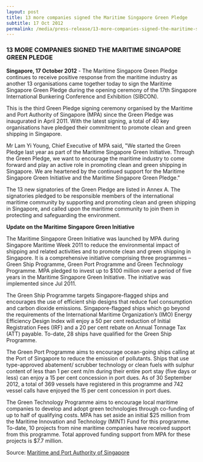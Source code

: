 ```yaml
---
layout: post
title: 13 more companies signed the Maritime Singapore Green Pledge
subtitle: 17 Oct 2012
permalink: /media/press-release/13-more-companies-signed-the-maritime-singapore-green-pledge
---
```


### 13 MORE COMPANIES SIGNED THE MARITIME SINGAPORE GREEN PLEDGE

**Singapore, 17 October 2012**  - The Maritime Singapore Green Pledge continues to receive positive response from the maritime industry as another 13 organisations came together today to sign the Maritime Singapore Green Pledge during the opening ceremony of the 17th Singapore International Bunkering Conference and Exhibition (SIBCON).

This is the third Green Pledge signing ceremony organised by the Maritime and Port Authority of Singapore (MPA) since the Green Pledge was inaugurated in April 2011. With the latest signing, a total of 40 key organisations have pledged their commitment to promote clean and green shipping in Singapore.

Mr Lam Yi Young, Chief Executive of MPA said, "We started the Green Pledge last year as part of the Maritime Singapore Green Initiative. Through the Green Pledge, we want to encourage the maritime industry to come forward and play an active role in promoting clean and green shipping in Singapore. We are heartened by the continued support for the Maritime Singapore Green Initiative and the Maritime Singapore Green Pledge."

The 13 new signatories of the Green Pledge are listed in Annex A. The signatories pledged to be responsible members of the international maritime community by supporting and promoting clean and green shipping in Singapore, and called upon the maritime community to join them in protecting and safeguarding the environment.

**Update on the Maritime Singapore Green Initiative**

The Maritime Singapore Green Initiative was launched by MPA during Singapore Maritime Week 2011 to reduce the environmental impact of shipping and related activities and to promote clean and green shipping in Singapore. It is a comprehensive initiative comprising three programmes – Green Ship Programme, Green Port Programme and Green Technology Programme. MPA pledged to invest up to $100 million over a period of five years in the Maritime Singapore Green Initiative. The initiative was implemented since Jul 2011.

The Green Ship Programme targets Singapore-flagged ships and encourages the use of efficient ship designs that reduce fuel consumption and carbon dioxide emissions. Singapore-flagged ships which go beyond the requirements of the International Maritime Organization’s (IMO) Energy Efficiency Design Index will enjoy a 50 per cent reduction of Initial Registration Fees (IRF) and a 20 per cent rebate on Annual Tonnage Tax (ATT) payable. To-date, 28 ships have qualified for the Green Ship Programme.

The Green Port Programme aims to encourage ocean-going ships calling at the Port of Singapore to reduce the emission of pollutants. Ships that use type-approved abatement/ scrubber technology or clean fuels with sulphur content of less than 1 per cent m/m during their entire port stay (five days or less) can enjoy a 15 per cent concession in port dues. As of 30 September 2012, a total of 369 vessels have registered in this programme and 742 vessel calls have enjoyed the 15 per cent concession in port dues.

The Green Technology Programme aims to encourage local maritime companies to develop and adopt green technologies through co-funding of up to half of qualifying costs. MPA has set aside an initial $25 million from the Maritime Innovation and Technology (MINT) Fund for this programme. To-date, 10 projects from nine maritime companies have received support from this programme. Total approved funding support from MPA for these projects is $7.7 million.

Source: [<a href="https://www.mpa.gov.sg/web/portal/home/media-centre/news-releases/detail/164bc9ce-8241-4c2f-8748-20b96529219b" target="_blank">Maritime and Port Authority of Singapore</a>](https://www.mpa.gov.sg/web/portal/home/media-centre/news-releases/detail/164bc9ce-8241-4c2f-8748-20b96529219b)